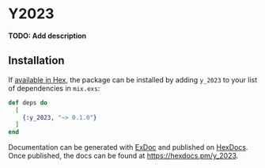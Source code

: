 # Y2023

**TODO: Add description**

## Installation

If [available in Hex](https://hex.pm/docs/publish), the package can be installed
by adding `y_2023` to your list of dependencies in `mix.exs`:

```elixir
def deps do
  [
    {:y_2023, "~> 0.1.0"}
  ]
end
```

Documentation can be generated with [ExDoc](https://github.com/elixir-lang/ex_doc)
and published on [HexDocs](https://hexdocs.pm). Once published, the docs can
be found at <https://hexdocs.pm/y_2023>.

